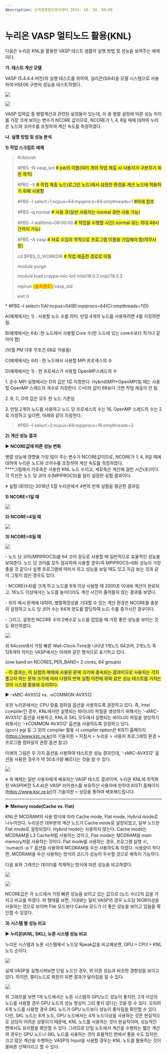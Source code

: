 ```yaml
---
description: 슈퍼컴퓨팅인프라센터 2019. 10. 30. 08:08
---
```


# 누리온 VASP 멀티노드 활용(KNL)

다음은 누리온 KNL을 활용한 VASP 테스트 샘플의 실행 방법 및 성능을 보여주는 예제이다.



**가. 테스트 계산 모델**

VASP (5.4.4.4 버전)의 실행 테스트를 위하여, 실리콘(Si64)을 모델 시스템으로 사용하여 HSE06 구현의 성능을 테스트하였다.

![](../../.gitbook/assets/vasp\_knl\_test\_model.png)

![](../../.gitbook/assets/995662385DB8C1BE18.png)

VASP 입력값 중 병렬계산과 관련된 설정들이 있는데, 이 중 병렬 설정에 따른 성능 차이를 가장 크게 보이는 변수가 NCORE 값이므로, NCORE가 1, 4, 8일 때에 대하여 누리온 노드와 코어수를 조정하여 계산 속도를 측정하였다.



**나. 실행 방법 및 성능 분석**

**1) 작업 스크립트 예제**

> \#!/bin/sh
>
> \#PBS –N vasp\_knl                     <mark style="color:blue;"># job의 이름(여러 개의 작업 제출 시 사용자가 구분하기 위한 목적)</mark>
>
> \#PBS –V              <mark style="color:blue;"># 작업 제출 노드(로그인 노드)에서 설정한 환경을 계산 노드에 적용하기 위해 사용함</mark>
>
> \#PBS –l select=1:ncpus=64:mpiprocs=64:ompthreads=1 <mark style="color:blue;">#아래 참조</mark>
>
> \#PBS –q normal                                         <mark style="color:blue;"># 사용 큐(일반 사용자는 normal 큐만 사용 가능)</mark>
>
> \#PBS –l walltime=06:00:00                      <mark style="color:blue;"># 작업을 수행할 시간( normal 큐는 최대 48시간까지 가능)</mark>
>
> \#PBS –A vasp                                     <mark style="color:blue;"># 자료 수집의 목적으로 프로그램 이름을 기입해야 함(의무사항)</mark>
>
> &#x20;
>
> cd $PBS\_O\_WORKDIR                                  <mark style="color:blue;"># 작업 제출한 경로로 이동</mark>
>
> module purge
>
> module load craype-mic-knl intel/18.0.3 impi/18.0.3
>
> &#x20;
>
> mpirun <mark style="color:red;">{설치경로}</mark>/vasp\_std
>
> &#x20;
>
> exit 0

\* #PBS –l select=1(A):ncpus=64(B):mpiprocs=64(C):ompthreads=1(D)

A(예제에서는 1) : 사용할 노드 수를 의미. 만일 4개의 노드를 사용하려면 4를 지정하면 됨.

B(예제에서는 64) :한 노드에서 사용할 Core 수(한 노드에 있는 core수보다 작거나 같아야 함)

(10월 PM 이후 무조건 68로 적용됨)

C(예제에서는 64) : 한 노드에서 사용할 MPI 프로세스의 수

D(예제에서는 1) : 한 프로세스가 사용할 OpenMP스레드의 수

1\. 순수 MPI 실행에서는 D의 값은 1로 지정한다. Hybrid(MPI+OpenMP)일 때는 사용할 OpenMP 스레드의 개수로 지정한다. C\*D의 값이 68보다 크면 작업 제출이 안 됨.

2\. B, C, D의 값은 모두 한 노드 기준임

3\. 만일 2개의 노드를 사용하고 노드 당 프로세스의 수는 16, OpenMP 스레드의 수는 2로 지정하고 싶다면, 아래와 같이 지정한다.

> \#PBS –l select=2:ncpus=68:mpiprocs=16:ompthreads=2



**2) 계산 성능 결과**

**▶ NCORE값에 따른 성능 변화**

병렬 성능에 영향을 가장 많이 주는 변수가 NCORE값이므로, NCORE가 1, 4, 8일 때에 대하여 누리온 노드와 코어수를 조정하여 계산 속도를 측정하였다.\
****그림에서 가로축은 사용한 KNL 노드 수이고, 세로축은 계산에 걸린 시간(초)이다. 각 직선은 노드 당 코어 수(MPIPROCS)를 달리 설정한 실험 결과이다.

※ 실험 데이터는 2018년 5월 누리온에서 4번의 반복 실험을 평균한 결과임

**1) NCORE=1일 때**

![](../../.gitbook/assets/9984E33C5DBB92D30C.png)

**2) NCORE=4일 때**

![](../../.gitbook/assets/99A4D03E5DBB92A00A.png)

**3) NCORE=8일 때**

![](../../.gitbook/assets/993C03415DBBD7E306.png)

\- 노드 당 코어(MPIPROCS)를 64 코어 정도로 사용할 때 일반적으로 효율적인 성능을 보여준다. 노드 당 코어를 모두 점유하여 사용할 경우(즉 MPIPROCS=68) 성능이 가장 좋을 것 같으나 실행 프로그램에 따라서 최고 성능을 보일 때도 있고 지금 보는 것과 같이 그렇지 않은 경우도 있다.

\- NCORE(≥4)를 크게 하고 노드를 8개 이상 사용할 때 2000초 이내에 계산이 완료되고, 16노드 이상에서는 노드를 늘이더라도 계산 시간이 줄어들지 않는 결과를 보였다.

\- 위의 예시 문제에 대하여, 병렬확장성을 기대할 수 있는 계산 환경은 NCORE를 충분히 설정하고 노드 당 코어 수는 64개 정도를 할당하여 노드 수를 증가시킨 경우이다.

\- 그리고, 설정한 NCORE 수의 2배수로 노드를 잡았을 때 가장 좋은 성능을 보이는 것도 확인하였다.

![](../../.gitbook/assets/vasp\_knl\_test\_result\_t.png)

위 64core에서 가장 빠른 Wall-Clock-Time을 나타낸 1개노드 64코어, 2개노드 즉 128개의 의미는 VASP에서는 아래와 같은 형식으로 표기하고 있다.

(one band on NCORES\_PER\_BAND= 2 cores, 64 groups)

<mark style="color:blue;">- 이 결과는, 이 실험의 예제에 사용된 문제 크기에 종속되는 결과이므로 사용자는 각자 풀고자 하는 문제 크기에 따라 다량의 반복 실험 이전에 위와 같은 성능 테스트를 거치는 것이 시스템 활용에 유리하다.</mark>



▶ -xMIC-AVX512 vs. -xCOMMON-AVX512

또한 누리온에서는 CPU 맞춤 컴파일 옵션을 사용하도록 권장하고 있다. 즉, Intel compiler인 경우, KNL에서만 실행되는 바이너리 파일을 생성하기 위해서는 ‘-xMIC-AVX512’ 옵션을 사용하고, KNL과 SKL 모두에서 실행되는 바이너리 파일을 생성하기 위해서는 ‘-xCOMMON-AVX512’ 옵션을 사용하도록 권장하고 있다.\
(gcc나 pgi 등 그 외의 compiler 활용 시 compiler option은 KISTI 홈페이지 (https://www.ksc.re.kr)의 기술지원 > 지침서 > 누리온 > 사용자 프로그래밍 환경 > 프로그램 컴파일의 권장 옵션 참고)

아래의 그림은 두 가지 옵션을 사용하여 테스트한 성능 결과인데, ‘-xMIC-AVX512’ 옵션을 사용한 경우가 약 30초가량 빠르다는 것을 알 수 있다.

![](../../.gitbook/assets/99F111435DB8C2DF18.png)

※ 위 예제는 일반 사용자에게 배포되는 VASP 테스트 결과이며, 누리온 KNL에 최적화된 VASP(버전 5.4.4)은 VASP 라이센스를 보유하신 사용자에 한하여 KISTI 홈페이지 (https://www.ksc.re.kr)의 기술지원 > 상담을 통하여 배포해드립니다.

****

**▶ Memory mode(Cache vs. Flat)**

KNL은 MCDRAM의 사용 방식에 따라 Cache mode, Flat mode, Hybrid mode로 나누어진다. 누리온은 대부분의 계산 노드가 Cache mode로 설정되었고, 일부 노드만 Flat mode로 설정되었다. Hybrid mode는 사용하지 않는다. Cache mode는 MCDRAM을 L3 Cache처럼 사용하는 것이고, Flat mode는 MCDRAM을 main memory처럼 사용하는 것이다. Flat mode를 사용하는 경우, 프로그램 실행 시, 'numactl -p 1' 옵션을 사용하여 MCDRAM을 우선 사용하도록 하였다. 사용량이 작다면, MCDRAM을 우선 사용하는 방식의 코드가 성능이 우수할 것으로 예측이 가능하다.

다음 표와 그래프는 데이터를 적재하는 방식에 따른 성능을 비교하였다.

![](../../.gitbook/assets/vasp\_knl\_cache\_vs\_flat\_result.png)

![](../../.gitbook/assets/99EB5A4B5DBB962115.png)

NCORE값은 각 노드에서 가장 빠른 성능을 보이고 있는 값으로 (노드 수)/2의 값을 가지고 비교를 하였다. 위 형태를 보면, 기대와는 달리 VASP의 경우 노드당 16GB이상을 사용하는 것으로 보이며 Flat 모드보다 Cache 모드가 더 좋은 성능을 보이고 있음을 확인할 수 있었다.



**3) 시스템 별 성능 비교**

**▶ 누리온(KNL, SKL), 뉴론 시스템 성능 비교**

누리온 시스템과 뉴론 시스템에서 노드당 Rpeak값을 비교해보면, GPU > CPU > KNL 노드 순이다.

![](../../.gitbook/assets/vasp\_knl\_skl\_gpu\_rpeak\_compair.png)

실제 VASP을 실행시켜보면 단일 노드인 경우, 위 이론 성능과 비슷한 경향성을 보이고 있다. 하지만, 멀티노드로 확장이 되면 결과가 달라짐을 알 수 있다.

![](../../.gitbook/assets/99E4A1505DBB971619.png)

위 그래프를 보면 1개 노드에서는 뉴론 시스템의 GPU노드 성능이 좋지만, 2개 이상의 노드를 사용할 경우 GPU 노드의 성능 향상이 그리 좋지 않다는 것을 알 수 있다. 오히려 4개 노드를 사용할 경우 SKL 노드가 GPU 노드보다 성능이 좋아짐을 확인할 수 있다. 다만, SKL 노드는 8개 노드, GPU 노드에서는 4개 노드이상을 사용하는 것은 현실적으로 상당히 어려운 상황이기 때문에, KNL 노드를 사용하는 것이 현실적이며, 성능적인 면에서도 유리함을 확인할 수 있다. 그러므로 단일 노드에서 계산을 수행하는 짧은 계산의 경우는 GPU 노드나 SKL 노드를 사용하는 것이 효율적인 면에서 좋을 수도 있지만, 크고 많은 계산을 수행하는 VASP의 Input을 사용할 경우는 KNL 노드를 활용하는 것이 올바른 선택이라고 할 수 있다.
